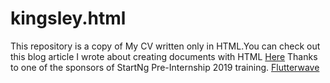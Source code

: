 # kingsley.html
This repository is a copy of My CV written only in HTML.You can check out this blog
article I wrote about creating documents with HTML
<a href="https://lucid.blog/kingsleyumujeyan/post/1566481778">Here</a>
Thanks to one of the sponsors of StartNg Pre-Internship 2019 training.
<a href="https://twitter.com/kuicpet/status/1164208831150329856?s=09">Flutterwave</a>

